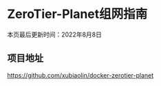 # ZeroTier-Planet组网指南

本页最后更新时间：2022年8月8日

## 项目地址

<https://github.com/xubiaolin/docker-zerotier-planet>

